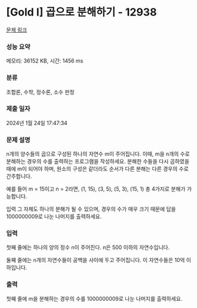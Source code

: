 # [Gold I] 곱으로 분해하기 - 12938 

[문제 링크](https://www.acmicpc.net/problem/12938) 

### 성능 요약

메모리: 36152 KB, 시간: 1456 ms

### 분류

조합론, 수학, 정수론, 소수 판정

### 제출 일자

2024년 1월 24일 17:47:34

### 문제 설명

<p>n개의 양수들의 곱으로 구성된 하나의 자연수 m이 주어집니다. 이때, m을 n개의 수로 분해하는 경우의 수를 출력하는 프로그램을 작성하세요. 분해한 수들을 다시 곱하였을 때에 m이 되어야 하며, 원소의 구성은 같더라도 순서가 다른 분해는 다른 경우의 수로 간주합니다.</p>

<p>예를 들어 m = 15이고 n = 2라면, (1, 15), (3, 5), (5, 3), (15, 1) 총 4가지로 분해가 가능합니다.</p>

<p>입력 그 자체도 하나의 분해가 될 수 있으며, 경우의 수가 매우 크기 때문에 답을 1000000009로 나눈 나머지를 출력하세요.</p>

### 입력 

 <p>첫째 줄에는 하나의 양의 정수 n이 주어진다. n은 500 이하의 자연수입니다.</p>

<p>둘째 줄에는 n개의 자연수들이 공백을 사이에 두고 주어집니다. 이 자연수들은 10억 이하입니다.</p>

### 출력 

 <p>첫째 줄에 m을 분해하는 경우의 수를 1000000009로 나눈 나머지를 출력하세요.</p>

